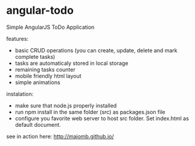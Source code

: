 # angular-todo
Simple AngularJS ToDo Application

features:
- basic CRUD operations (you can create, update, delete and mark complete tasks)
- tasks are automaticaly stored in local storage
- remaining tasks counter
- mobile friendly html layout
- simple animations
 
instalation:
- make sure that node.js properly installed
- run npm install in the same folder (src) as packages.json file
- configure you favorite web server to host src folder. Set index.html as default document.

see in action here: http://majomb.github.io/

